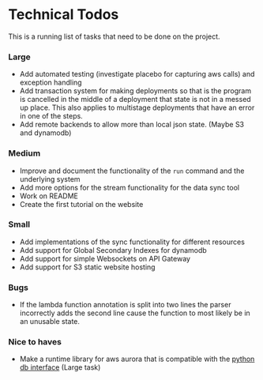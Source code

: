 # Technical Todos

This is a running list of tasks that need to be done on the project.



### Large
- Add automated testing (investigate placebo for capturing aws calls) and exception handling
- Add transaction system for making deployments so that is the program is cancelled in the middle of a deployment that state is not in a messed up place. This also applies to multistage deployments that have an error in one of the steps.
- Add remote backends to allow more than local json state. (Maybe S3 and dynamodb)


### Medium
- Improve and document the functionality of the `run` command and the underlying system 
- Add more options for the stream functionality for the data sync tool
- Work on README 
- Create the first tutorial on the website


### Small
- Add implementations of the sync functionality for different resources
- Add support for Global Secondary Indexes for dynamodb
- Add support for simple Websockets on API Gateway
- Add support for S3 static website hosting


### Bugs
- If the lambda function annotation is split into two lines the parser incorrectly adds the second line cause the function to most likely be in an unusable state.


### Nice to haves
- Make a runtime library for aws aurora that is compatible with the [python db interface](https://www.python.org/dev/peps/pep-0249/) (Large task)
